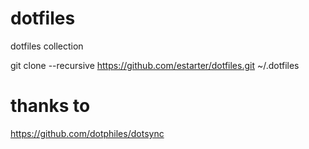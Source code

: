 # dotfiles
dotfiles collection 

git clone --recursive https://github.com/estarter/dotfiles.git ~/.dotfiles


# thanks to
https://github.com/dotphiles/dotsync
